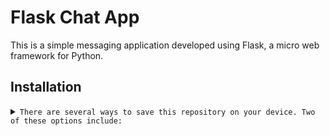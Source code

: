 # Flask Chat App

This is a simple messaging application developed using Flask, a micro web framework for Python.

## Installation

<details>
<summary>
  <code>There are several ways to save this repository on your device. Two of these options include:</code>
</summary>

-   [Downloading repository as ZIP](https://github.com/carrot2803/flask-chat-app/archive/refs/heads/master.zip)
-   Running the following command in a terminal, provided the [GitHub CLI](https://cli.github.com/) has been previously installed:

```sh
git clone https://github.com/carrot2803/flask-chat-app.git
```

<code>Install React and dependencies: </code>

Run the following command to install the required dependencies:

```sh
pip install -r requirements.txt
```

Run the app

```sh
flask run
```

</details>

